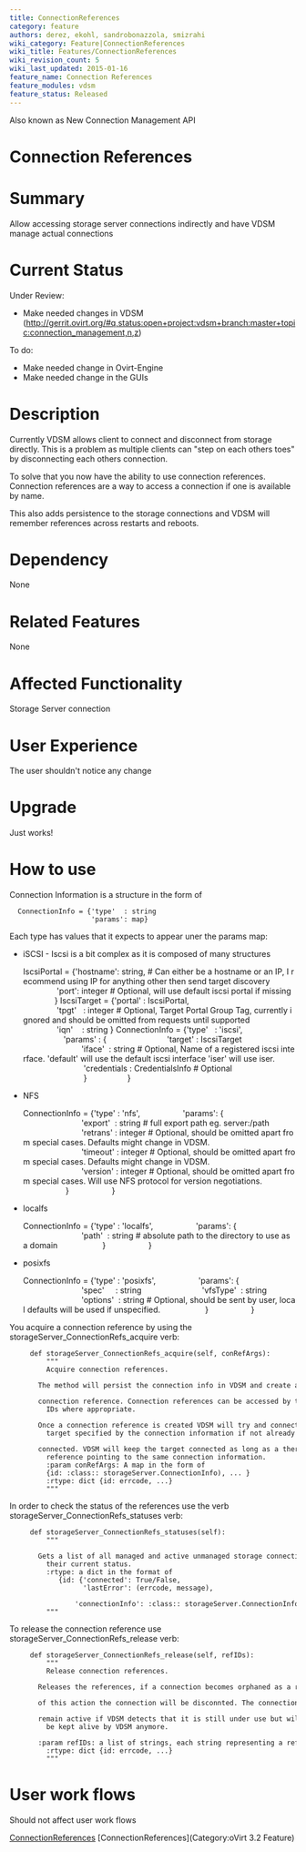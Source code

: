 ```yaml
---
title: ConnectionReferences
category: feature
authors: derez, ekohl, sandrobonazzola, smizrahi
wiki_category: Feature|ConnectionReferences
wiki_title: Features/ConnectionReferences
wiki_revision_count: 5
wiki_last_updated: 2015-01-16
feature_name: Connection References
feature_modules: vdsm
feature_status: Released
---
```


Also known as New Connection Management API

# Connection References

# Summary

Allow accessing storage server connections indirectly and have VDSM manage actual connections

# Current Status

Under Review:

*   Make needed changes in VDSM (http://gerrit.ovirt.org/#q,status:open+project:vdsm+branch:master+topic:connection_management,n,z)

To do:

*   Make needed change in Ovirt-Engine
*   Make needed change in the GUIs

# Description

Currently VDSM allows client to connect and disconnect from storage directly. This is a problem as multiple clients can "step on each others toes" by disconnecting each others connection.

To solve that you now have the ability to use connection references. Connection references are a way to access a connection if one is available by name.

This also adds persistence to the storage connections and VDSM will remember references across restarts and reboots.

# Dependency

None

# Related Features

None

# Affected Functionality

Storage Server connection

# User Experience

The user shouldn't notice any change

# Upgrade

Just works!

# How to use

Connection Information is a structure in the form of

      ConnectionInfo = {'type'  : string
                        'params': map}

Each type has values that it expects to appear uner the params map:

*   iSCSI - Iscsi is a bit complex as it is composed of many structures

      IscsiPortal = {'hostname': string, # Can either be a hostname or an IP, I recommend using IP for anything other then send target discovery
                     'port': integer # Optional, will use default iscsi portal if missing
                    }
      IscsiTarget = {'portal' : IscsiPortal,
                     'tpgt'   : integer # Optional, Target Portal Group Tag, currently ignored and should be omitted from requests until supported
                     'iqn'    : string }
      ConnectionInfo = {'type'   : 'iscsi',
                        'params' : {
                                'target' : IscsiTarget
                                'iface'  : string # Optional, Name of a registered iscsi interface. 'default' will use the default iscsi interface 'iser' will use iser.
                                 'credentials : CredentialsInfo # Optional
                                 }
                       }

*   NFS

      ConnectionInfo = {'type' : 'nfs',
                        'params': {
                                'export'  : string # full export path eg. server:/path
                                'retrans' : integer # Optional, should be omitted apart from special cases. Defaults might change in VDSM.
                                'timeout' : integer # Optional, should be omitted apart from special cases. Defaults might change in VDSM.
                                'version' : integer # Optional, should be omitted apart from special cases. Will use NFS protocol for version negotiations.
                         }
                        }

*   localfs

      ConnectionInfo = {'type' : 'localfs',
                        'params': {
                                'path'  : string # absolute path to the directory to use as a domain
                         }
                        }

*   posixfs

      ConnectionInfo = {'type' : 'posixfs',
                        'params': {
                                'spec'     : string
                                'vfsType'  : string
                                'options'  : string # Optional, should be sent by user, local defaults will be used if unspecified.
                         }
                        }

You acquire a connection reference by using the storageServer_ConnectionRefs_acquire verb:

         def storageServer_ConnectionRefs_acquire(self, conRefArgs):
             """
             Acquire connection references.
             The method will persist the connection info in VDSM and create a
             connection reference. Connection references can be accessed by their
             IDs where appropriate.
             Once a connection reference is created VDSM will try and connect to the
             target specified by the connection information if not already
             connected. VDSM will keep the target connected as long as a there is a
             reference pointing to the same connection information.
             :param conRefArgs: A map in the form of
             {id: :class:: storageServer.ConnectionInfo), ... }
             :rtype: dict {id: errcode, ...}
             """

In order to check the status of the references use the verb storageServer_ConnectionRefs_statuses verb:

         def storageServer_ConnectionRefs_statuses(self):
             """
             Gets a list of all managed and active unmanaged storage connections and
             their current status.
             :rtype: a dict in the format of
                {id: {'connected': True/False,
                      'lastError': (errcode, message),
                      'connectionInfo': :class:: storageServer.ConnectionInfo}
             """

To release the connection reference use storageServer_ConnectionRefs_release verb:

         def storageServer_ConnectionRefs_release(self, refIDs):
             """
             Release connection references.
             Releases the references, if a connection becomes orphaned as a result
             of this action the connection will be disconnted. The connection might
             remain active if VDSM detects that it is still under use but will not
             be kept alive by VDSM anymore.
             :param refIDs: a list of strings, each string representing a refIDs.
             :rtype: dict {id: errcode, ...}
             """

# User work flows

Should not affect user work flows

[ConnectionReferences](Category:Feature) [ConnectionReferences](Category:oVirt 3.2 Feature)
